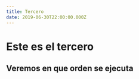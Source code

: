 ```yaml
---
title: Tercero
date: 2019-06-30T22:00:00.000Z
---
```

# Este es el tercero 

## Veremos en que orden se ejecuta
